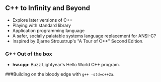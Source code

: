 ## C++ to Infinity and Beyond
* Explore later versions of C++
* Playing with standard library
* Application programming language
* A safer, socially palatable systems language replacement for ANSI-C? 
* Inspired by Bjarne Stroustrup's "A Tour of C++" Second Edition.

### G++ Out of the box
* __hw.cpp__: Buzz Lightyear's Hello World C++ program.

###Building on the bloody edge with `g++ -std=c++2a`.
